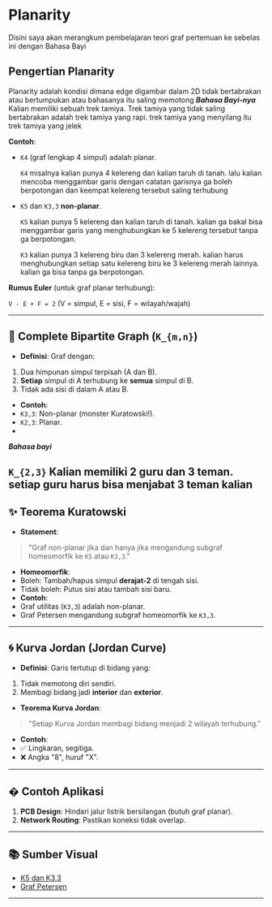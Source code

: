 # Planarity
Disini saya akan merangkum pembelajaran teori graf pertemuan ke sebelas ini dengan Bahasa Bayi

## Pengertian Planarity
Planarity adalah kondisi dimana edge digambar dalam 2D tidak bertabrakan atau bertumpukan atau bahasanya itu saling memotong
 ***Bahasa Bayi-nya***
Kalian memiliki sebuah trek tamiya. Trek tamiya yang tidak saling bertabrakan adalah trek tamiya yang rapi. trek tamiya yang menyilang itu trek tamiya yang jelek 

**Contoh**:
  - `K4` (graf lengkap 4 simpul) adalah planar.
    
    `K4` misalnya kalian punya 4 kelereng dan kalian taruh di tanah. lalu kalian mencoba menggambar garis dengan catatan garisnya ga boleh berpotongan dan keempat kelereng tersebut saling terhubung
  - `K5` dan `K3,3` **non-planar**.
    
    `K5` kalian punya 5 kelereng dan kalian taruh di tanah. kalian ga bakal bisa menggambar garis yang menghubungkan ke 5 kelereng tersebut tanpa ga berpotongan.

    `K3` kalian punya 3 kelereng biru dan 3 kelereng merah. kalian harus menghubungkan setiap satu kelereng biru ke 3 kelereng merah lainnya. kalian ga bisa tanpa ga berpotongan.
    
**Rumus Euler** (untuk graf planar terhubung):

`V - E + F = 2`
(V = simpul, E = sisi, F = wilayah/wajah)

---

## 🌟 Complete Bipartite Graph (`K_{m,n}`)
- **Definisi**: Graf dengan:
1. Dua himpunan simpul terpisah (A dan B).
2. **Setiap** simpul di A terhubung ke **semua** simpul di B.
3. Tidak ada sisi di dalam A atau B.
- **Contoh**:
- `K3,3`: Non-planar (monster Kuratowski!).
- `K2,3`: Planar.
- 
***Bahasa bayi***

 `K_{2,3}` Kalian memiliki 2 guru dan 3 teman. setiap guru harus bisa menjabat 3 teman kalian
---

## ✨ Teorema Kuratowski
- **Statement**: 
> "Graf non-planar jika dan hanya jika mengandung subgraf homeomorfik ke `K5` atau `K3,3`."
- **Homeomorfik**:
- Boleh: Tambah/hapus simpul **derajat-2** di tengah sisi.
- Tidak boleh: Putus sisi atau tambah sisi baru.
- **Contoh**:
- Graf utilitas (`K3,3`) adalah non-planar.
- Graf Petersen mengandung subgraf homeomorfik ke `K3,3`.

---

## 🌀 Kurva Jordan (Jordan Curve)
- **Definisi**: Garis tertutup di bidang yang:
1. Tidak memotong diri sendiri.
2. Membagi bidang jadi **interior** dan **exterior**.
- **Teorema Kurva Jordan**:
> "Setiap Kurva Jordan membagi bidang menjadi 2 wilayah terhubung."
- **Contoh**:
- ✅ Lingkaran, segitiga.
- ❌ Angka "8", huruf "X".

---

## � Contoh Aplikasi
1. **PCB Design**: Hindari jalur listrik bersilangan (butuh graf planar).
2. **Network Routing**: Pastikan koneksi tidak overlap.

---

## 📚 Sumber Visual
- [K5 dan K3,3](https://en.wikipedia.org/wiki/Complete_graph)
- [Graf Petersen](https://en.wikipedia.org/wiki/Petersen_graph)

---
